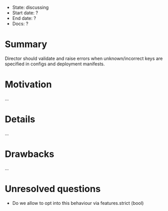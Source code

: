 - State: discussing
- Start date: ?
- End date: ?
- Docs: ?

# Summary

Director should validate and raise errors when unknown/incorrect keys are specified in configs and deployment manifests.

# Motivation

...

# Details

...

# Drawbacks

...

# Unresolved questions

- Do we allow to opt into this behaviour via features.strict (bool)
